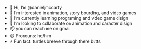 - 👋 Hi, I’m @danieljmccarty
- 👀 I’m interested in animation, story bourding, and video games
- 🌱 I’m currently learning programing and video game disign
- 💞️ I’m looking to collaborate on animation and caracter disign
- 📫 you can reach me on gmail
- 😄 Pronouns: he/him
- ⚡ Fun fact: turtles breeve through there butts

<!---
danieljmccarty/danieljmccarty is a ✨ special ✨ repository because its `README.md` (this file) appears on your GitHub profile.
You can click the Preview link to take a look at your changes.
--->
